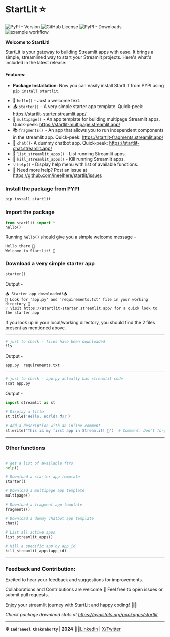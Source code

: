 # StartLit ⭐
![PyPI - Version](https://img.shields.io/pypi/v/startlit?style=plastic) ![GitHub License](https://img.shields.io/github/license/ineelhere/startlit?style=plastic) ![PyPI - Downloads](https://img.shields.io/pypi/dm/startLit?style=plastic&logoColor=blue&color=blue) ![example workflow](https://github.com/ineelhere/startlit/actions/workflows/python-publish.yml/badge.svg?style=plastic) 

**Welcome to StartLit!**

StartLit is your gateway to building Streamlit apps with ease. It brings a simple, streamlined way to start your Streamlit projects. Here's what's included in the latest release:

#### Features:
- **Package Installation**: Now you can easily install StartLit from PYPI using `pip install startlit`.

* 🤗 `hello()` - Just a welcome text. 
* 📥 `starter()` - A very simple starter app template. Quick-peek: https://startlit-starter.streamlit.app/
* 📃 `multipage()` - An app template for building multipage Streamlit apps. Quick-peek: https://startlit-multipage.streamlit.app/
* 📚 `fragments()` - An app that allows you to run independent components in the streamlit app. Quick-peek: https://startlit-fragments.streamlit.app/
* 💬 `chat()`- A dummy chatbot app. Quick-peek: https://startlit-chat.streamlit.app/
* 📜 `list_streamlit_apps()` - List running Streamlit apps.
* 🔪 `kill_streamlit_apps()` - Kill running Streamlit apps.
* 💡 `help()` - Display help menu with list of available functions.
* 🐙 Need more help? Post an issue at https://github.com/ineelhere/startlit/issues

### Install the package from PYPI

```python
pip install startlit
```
### Import the package

```python
from startlit import *
hello()
```
Running `hello()` should give you a simple welcome message -
```
Hello there 👋 
Welcome to Startlit! 🚀
```
### Download a very simple starter app

```python
starter()
```
Output - 
```
📥 Starter app downloaded!📥
👀 Look for 'app.py' and 'requirements.txt' file in your working directory 👀
💡 Visit https://startlit-starter.streamlit.app/ for a quick look to the starter app
```

If you look up in your local/working directory, you should find the 2 files present as mentioned above.

___

```bash
# just to check - files have been downloaded
!ls
```
Output - 
```
app.py	requirements.txt
```
___
``` bash
# just to check - app.py actually has streamlit code
!cat app.py
```
Output - 
```python
import streamlit as st

# Display a title
st.title('Hello, World! 🌎🚀')

# Add a description with an inline comment
st.write("This is my first app in Streamlit! 📝")  # Comment: Don't forget to smile
```

___
### Other functions
```python

# get a list of available ftrs
help()

# Download a starter app template
starter()

# Download a multipage app template
multipage()

# Download a fragment app template
fragments()

# Download a dummy chatbot app template
chat()

# List all active apps
list_streamlit_apps()

# Kill a specific app by app_id
kill_streamlit_apps(app_id)
```
___

### Feedback and Contribution:
Excited to hear your feedback and suggestions for improvements.

Collaborations and Contributions are welcome 🤝
Feel free to open issues or submit pull requests.

Enjoy your streamlit journey with StartLit and happy coding! 🚀🎉

*Check package download stats at https://pypistats.org/packages/startlit*
___

**© `Indraneel Chakraborty` | 2024** 🧑‍💻[LinkedIn](https://www.linkedin.com/in/indraneelchakraborty/) | [X/Twitter](https://twitter.com/ineelhere)

